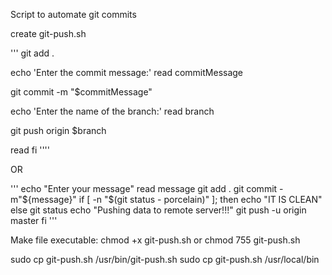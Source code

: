 Script to automate git commits

create git-push.sh

'''
git add .

echo 'Enter the commit message:'
read commitMessage

git commit -m "$commitMessage"

echo 'Enter the name of the branch:'
read branch

git push origin $branch

read
fi
''''

OR

'''
echo "Enter your message"
read message
git add .
git commit -m"${message}"
if [ -n "$(git status - porcelain)" ];
then
 echo "IT IS CLEAN"
else
 git status
 echo "Pushing data to remote server!!!"
 git push -u origin master
fi
'''


Make file executable:
chmod +x git-push.sh
or
chmod 755 git-push.sh


sudo cp git-push.sh /usr/bin/git-push.sh
sudo cp git-push.sh /usr/local/bin
